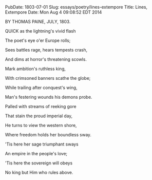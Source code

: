 PubDate: 1803-07-01
Slug: essays/poetry/lines-extempore
Title: Lines, Extempore
Date: Mon Aug  4 09:08:52 EDT 2014

   BY THOMAS PAINE, JULY, 1803.





   QUICK as the lightning's vivid flash

   The poet's eye o'er Europe rolls;

   Sees battles rage, hears tempests crash,

   And dims at horror's threatening scowls.



   Mark ambition's ruthless king,

   With crimsoned banners scathe the globe;

   While trailing after conquest's wing,

   Man's festering wounds his demons probe.



   Palled with streams of reeking gore

   That stain the proud imperial day,

   He turns to view the western shore,

   Where freedom holds her boundless sway.



   'Tis here her sage triumphant sways

   An empire in the people's love;

   'Tis here the sovereign will obeys

   No king but Him who rules above.


